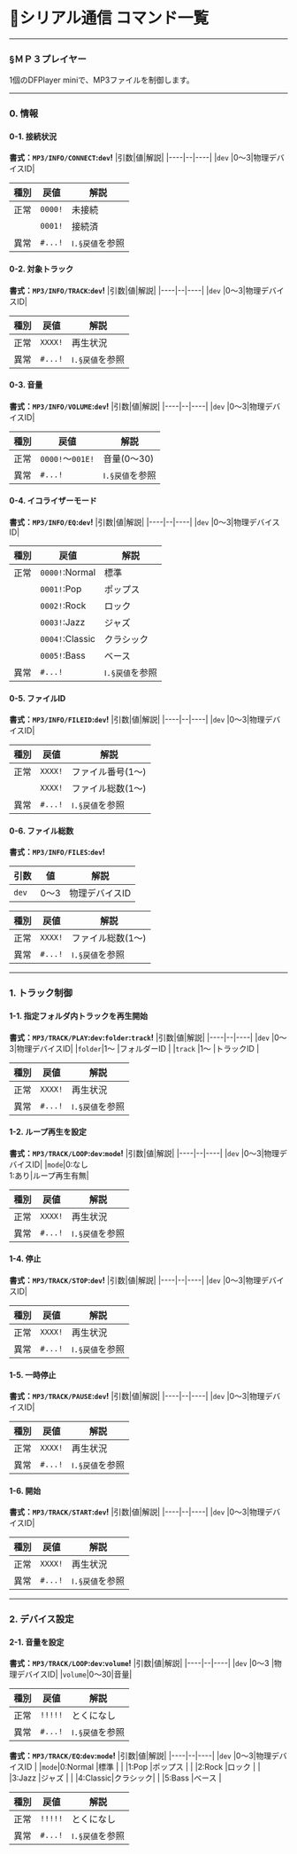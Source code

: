 # 📘シリアル通信 コマンド一覧
---
### §ＭＰ３プレイヤー
1個のDFPlayer miniで、MP3ファイルを制御します。  

---
### 0. 情報
#### 0-1. 接続状況
**書式：`MP3/INFO/CONNECT`:`dev`!**
|引数|値|解説|
|----|--|----|
|`dev`  |0～3|物理デバイスID|

|種別|戻値   |解説             |
|----|-------|-----------------|
|正常|`0000!`|未接続           |
|　　|`0001!`|接続済           |
|異常|`#...!`|`Ⅰ.§戻値`を参照|

#### 0-2. 対象トラック
**書式：`MP3/INFO/TRACK`:`dev`!**
|引数|値|解説|
|----|--|----|
|`dev`  |0～3|物理デバイスID|

|種別|戻値   |解説             |
|----|-------|-----------------|
|正常|`XXXX!`         |再生状況         |
|異常|`#...!`|`Ⅰ.§戻値`を参照|

#### 0-3. 音量
**書式：`MP3/INFO/VOLUME`:`dev`!**
|引数|値|解説|
|----|--|----|
|`dev`  |0～3|物理デバイスID|

|種別|戻値   |解説             |
|----|-------|-----------------|
|正常|`0000!`～`001E!`|音量(0～30)      |
|異常|`#...!`|`Ⅰ.§戻値`を参照|

#### 0-4. イコライザーモード
**書式：`MP3/INFO/EQ`:`dev`!**
|引数|値|解説|
|----|--|----|
|`dev`  |0～3|物理デバイスID|

|種別|戻値   |解説             |
|----|-------|-----------------|
|正常|`0000!`:Normal  |標準      |
|    |`0001!`:Pop     |ポップス  |
|    |`0002!`:Rock    |ロック    |
|    |`0003!`:Jazz    |ジャズ    |
|    |`0004!`:Classic |クラシック|
|    |`0005!`:Bass    |ベース    |
|異常|`#...!`|`Ⅰ.§戻値`を参照|

#### 0-5. ファイルID
**書式：`MP3/INFO/FILEID`:`dev`!**
|引数|値|解説|
|----|--|----|
|`dev`  |0～3|物理デバイスID|

|種別|戻値   |解説             |
|----|-------|-----------------|
|正常|`XXXX!`         |ファイル番号(1～)|
|　　|`XXXX!`         |ファイル総数(1～)|
|異常|`#...!`|`Ⅰ.§戻値`を参照|


#### 0-6. ファイル総数
**書式：`MP3/INFO/FILES`:`dev`!**

|引数|値|解説|
|----|--|----|
|`dev`  |0～3|物理デバイスID|

|種別|戻値   |解説             |
|----|-------|-----------------|
|正常|`XXXX!`|ファイル総数(1～)|
|異常|`#...!`|`Ⅰ.§戻値`を参照|


---
### 1. トラック制御
#### 1-1. 指定フォルダ内トラックを再生開始
**書式：`MP3/TRACK/PLAY`:`dev`:`folder`:`track`!**
|引数|値|解説|
|----|--|----|
|`dev`   |0～3|物理デバイスID|
|`folder`|1～ |フォルダーID  |
|`track` |1～ |トラックID    |

|種別|戻値   |解説             |
|----|-------|-----------------|
|正常|`XXXX!`|再生状況         |
|異常|`#...!`|`Ⅰ.§戻値`を参照|


#### 1-2. ループ再生を設定
**書式：`MP3/TRACK/LOOP`:`dev`:`mode`!**
|引数|値|解説|
|----|--|----|
|`dev` |0～3|物理デバイスID|
|`mode`|0:なし<br>1:あり|ループ再生有無|

|種別|戻値   |解説             |
|----|-------|-----------------|
|正常|`XXXX!`|再生状況         |
|異常|`#...!`|`Ⅰ.§戻値`を参照|


#### 1-4. 停止
**書式：`MP3/TRACK/STOP`:`dev`!**
|引数|値|解説|
|----|--|----|
|`dev` |0～3|物理デバイスID|

|種別|戻値   |解説             |
|----|-------|-----------------|
|正常|`XXXX!`|再生状況         |
|異常|`#...!`|`Ⅰ.§戻値`を参照|


#### 1-5. 一時停止
**書式：`MP3/TRACK/PAUSE`:`dev`!**
|引数|値|解説|
|----|--|----|
|`dev` |0～3|物理デバイスID|

|種別|戻値   |解説             |
|----|-------|-----------------|
|正常|`XXXX!`|再生状況         |
|異常|`#...!`|`Ⅰ.§戻値`を参照|


#### 1-6. 開始
**書式：`MP3/TRACK/START`:`dev`!**
|引数|値|解説|
|----|--|----|
|`dev` |0～3|物理デバイスID|

|種別|戻値   |解説             |
|----|-------|-----------------|
|正常|`XXXX!`|再生状況         |
|異常|`#...!`|`Ⅰ.§戻値`を参照|


---
### 2. デバイス設定
#### 2-1. 音量を設定

**書式：`MP3/TRACK/LOOP`:`dev`:`volume`!**
|引数|値|解説|
|----|--|----|
|`dev`   |0～3 |物理デバイスID|
|`volume`|0～30|音量|

|種別|戻値   |解説             |
|----|-------|-----------------|
|正常|`!!!!!`|とくになし       |
|異常|`#...!`|`Ⅰ.§戻値`を参照|

**書式：`MP3/TRACK/EQ`:`dev`:`mode`!**
|引数|値|解説|
|----|--|----|
|`dev` |0～3|物理デバイスID |
|`mode`|0:Normal |標準      |
|      |1:Pop    |ポップス  |
|      |2:Rock   |ロック    |
|      |3:Jazz   |ジャズ    |
|      |4:Classic|クラシック|
|      |5:Bass   |ベース    |

|種別|戻値   |解説             |
|----|-------|-----------------|
|正常|`!!!!!`|とくになし       |
|異常|`#...!`|`Ⅰ.§戻値`を参照|